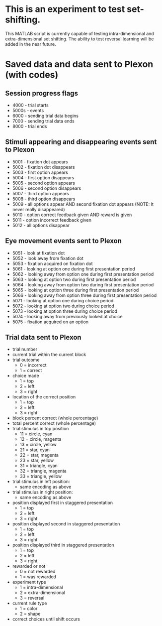 # This is an experiment to test set-shifting.
This MATLAB script is currently capable of testing intra-dimensional and extra-dimensional set shifting. The ability to test reversal learning will be added in the near future.

# Saved data and data sent to Plexon (with codes)

## Session progress flags

+ 4000 - trial starts
+ 5000s - events
+ 6000 - sending trial data begins
+ 7000 - sending trial data ends
+ 8000 - trial ends

## Stimuli appearing and disappearing events sent to Plexon

+ 5001 - fixation dot appears	
+ 5002 - fixation dot disappears
+ 5003 - first option appears
+ 5004 - first option disappears
+ 5005 - second option appears
+ 5006 - second option disappears
+ 5007 - third option appears	
+ 5008 - third option disappears
+ 5009 - all options appear AND second fixation dot appears (NOTE: It never really disappeared)
+ 5010 - option correct feedback given AND reward is given
+ 5011 - option incorrect feedback given
+ 5012 - all options disappear

## Eye movement events sent to Plexon

+ 5051 - look at fixation dot	
+ 5052 - look away from fixation dot	
+ 5053 - fixation acquired on fixation dot
+ 5061 - looking at option one during first presentation period
+ 5062 - looking away from option one during first presentation period
+ 5063 - looking at option two during first presentation period
+ 5064 - looking away from option two during first presentation period
+ 5065 - looking at option three during first presentation period
+ 5066 - looking away from option three during first presentation period	
+ 5071 - looking at option one during choice period
+ 5072 - looking at option two during choice period
+ 5073 - looking at option three during choice period
+ 5074 - looking away from previously looked at choice
+ 5075 - fixation acquired on an option

## Trial data sent to Plexon

+ trial number        
+ current trial within the current block     
+ trial outcome
	+ 0 = incorrect
	+ 1 = correct
+ choice made
	+ 1 = top
	+ 2 = left
	+ 3 = right
+ location of the correct position
	+ 1 = top
	+ 2 = left
	+ 3 = right
+ block percent correct (whole percentage)
+ total percent correct (whole percentage)
+ trial stimulus in top position
	+ 11 = circle, cyan
	+ 12 = circle, magenta
	+ 13 = circle, yellow
	+ 21 = star, cyan
	+ 22 = star, magenta
	+ 23 = star, yellow
	+ 31 = triangle, cyan
	+ 32 = triangle, magenta
	+ 33 = triangle, yellow
+ trial stimulus in left position:
	+ same encoding as above
+ trial stimulus in right position:
	+ same encoding as above
+ position displayed first in staggered presentation
	+ 1 = top
	+ 2 = left
	+ 3 = right
+ position displayed second in staggered presentation
	+ 1 = top
	+ 2 = left
	+ 3 = right
+ position displayed third in staggered presentation
	+ 1 = top
	+ 2 = left
	+ 3 = right
+ rewarded or not
	+ 0 = not rewarded
	+ 1 = was rewarded				
+ experiment type
	+ 1 = intra-dimensional
	+ 2 = extra-dimensional
	+ 3 = reversal
+ current rule type		
	+ 1 = color	
	+ 2 = shape	
+ correct choices until shift occurs